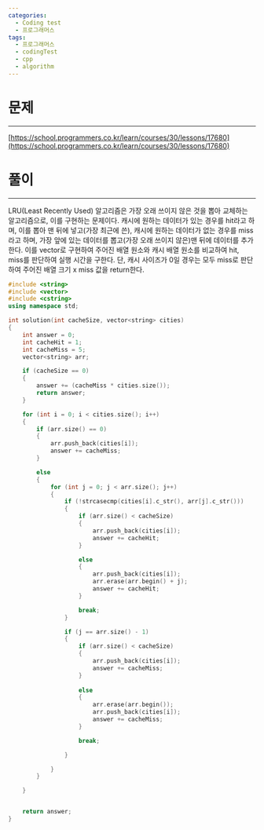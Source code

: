```yaml
---
categories:
  - Coding test
  - 프로그래머스
tags:
  - 프로그래머스
  - codingTest
  - cpp
  - algorithm
---
```

# 문제
___

[https://school.programmers.co.kr/learn/courses/30/lessons/17680](https://school.programmers.co.kr/learn/courses/30/lessons/17680)

# 풀이
___

LRU(Least Recently Used) 알고리즘은 가장 오래 쓰이지 않은 것을 뽑아 교체하는 알고리즘으로, 이를 구현하는 문제이다. 캐시에 원하는 데이터가 있는 경우를 hit라고 하며, 이를 뽑아 맨 뒤에 넣고(가장 최근에 쓴), 캐시에 원하는 데이터가 없는 경우를 miss라고 하며, 가장 앞에 있는 데이터를 뽑고(가장 오래 쓰이지 않은)맨 뒤에 데이터를 추가한다. 이를 vector로 구현하여 주어진 배열 원소와 캐시 배열 원소를 비교하여 hit, miss를 판단하여 실행 시간을 구한다. 단, 캐시 사이즈가 0일 경우는 모두 miss로 판단하여 주어진 배열 크기 x miss 값을 return한다.



```c++
#include <string>
#include <vector>
#include <cstring>
using namespace std;

int solution(int cacheSize, vector<string> cities)
{
    int answer = 0;
    int cacheHit = 1;
    int cacheMiss = 5;
    vector<string> arr;

    if (cacheSize == 0)
    {
        answer += (cacheMiss * cities.size());
        return answer;
    }

    for (int i = 0; i < cities.size(); i++)
    {
        if (arr.size() == 0)
        {
            arr.push_back(cities[i]);
            answer += cacheMiss;
        }

        else
        {
            for (int j = 0; j < arr.size(); j++)
            {
                if (!strcasecmp(cities[i].c_str(), arr[j].c_str()))
                {
                    if (arr.size() < cacheSize)
                    {
                        arr.push_back(cities[i]);
                        answer += cacheHit;
                    }

                    else
                    {
                        arr.push_back(cities[i]);
                        arr.erase(arr.begin() + j);
                        answer += cacheHit;
                    }

                    break;
                }

                if (j == arr.size() - 1)
                {
                    if (arr.size() < cacheSize)
                    {
                        arr.push_back(cities[i]);
                        answer += cacheMiss;
                    }
                    
                    else
                    {
                        arr.erase(arr.begin());
                        arr.push_back(cities[i]);
                        answer += cacheMiss;
                    }

                    break;

                }

            }
        }

    }


    return answer;
}

```